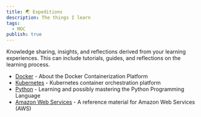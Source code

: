 ```yaml
---
title: 🌏 Expeditions
description: The things I learn
tags:
  - MOC
publish: true
---
```


Knowledge sharing, insights, and reflections derived from your learning experiences. This can include tutorials, guides, and reflections on the learning process.

- [Docker](./expeditions/devops/docker/docker.md) - About the Docker Containerization Platform
- [Kubernetes](./expeditions/devops/kubernetes/kubernetes.md) - Kubernetes container orchestration platform
- [Python](./expeditions/programming-langs/python/python.md) - Learning and possibly mastering the Python Programming Language
- [Amazon Web Services](./expeditions/cloud/aws/aws.md) - A reference material for Amazon Web Services (AWS)





